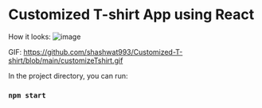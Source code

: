 # Customized T-shirt App using React 
How it looks:
![image](https://github.com/shashwat993/Customized-T-shirt/assets/108952343/20b6e1da-9e27-4fe0-a05a-77ea407db591)

GIF:
https://github.com/shashwat993/Customized-T-shirt/blob/main/customizeTshirt.gif

In the project directory, you can run:

### `npm start`

